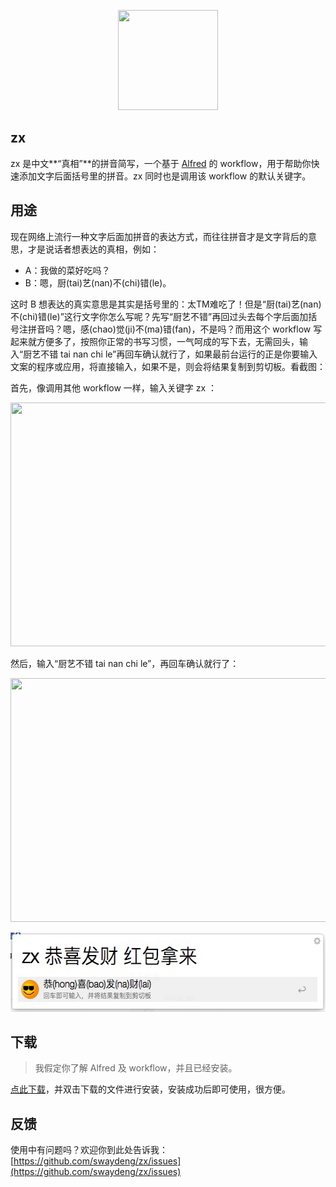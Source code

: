 <p align="center">
  <img height="160" width="160" src="https://raw.githubusercontent.com/swaydeng/zx/master/screenshot/logo-160x160.png">
</p>

## zx

zx 是中文**“真相”**的拼音简写，一个基于 [Alfred](http://www.alfredapp.com) 的 workflow，用于帮助你快速添加文字后面括号里的拼音。zx 同时也是调用该 workflow 的默认关键字。

## 用途

现在网络上流行一种文字后面加拼音的表达方式，而往往拼音才是文字背后的意思，才是说话者想表达的真相，例如：

- A：我做的菜好吃吗？
- B：嗯，厨(tai)艺(nan)不(chi)错(le)。

这时 B 想表达的真实意思是其实是括号里的：太TM难吃了！但是“厨(tai)艺(nan)不(chi)错(le)”这行文字你怎么写呢？先写“厨艺不错”再回过头去每个字后面加括号注拼音吗？嗯，感(chao)觉(ji)不(ma)错(fan)，不是吗？而用这个 workflow 写起来就方便多了，按照你正常的书写习惯，一气呵成的写下去，无需回头，输入“厨艺不错 tai nan chi le”再回车确认就行了，如果最前台运行的正是你要输入文案的程序或应用，将直接输入，如果不是，则会将结果复制到剪切板。看截图：

首先，像调用其他 workflow 一样，输入关键字 zx ：
<p>
  <img width="702" height="390" src="https://raw.githubusercontent.com/swaydeng/zx/master/screenshot/1.jpg">
</p>

然后，输入“厨艺不错 tai nan chi le”，再回车确认就行了：
<p>
  <img width="702" height="390" src="https://raw.githubusercontent.com/swaydeng/zx/master/screenshot/2.jpg">
</p>
<p>
  <img width="547" height="127" src="https://raw.githubusercontent.com/binai/zx/master/screenshot/3.jpg">
</p>

## 下载

> 我假定你了解 Alfred 及 workflow，并且已经安装。

[点此下载](https://raw.githubusercontent.com/swaydeng/zx/master/download/zx.alfredworkflow)，并双击下载的文件进行安装，安装成功后即可使用，很方便。

## 反馈

使用中有问题吗？欢迎你到此处告诉我：[https://github.com/swaydeng/zx/issues](https://github.com/swaydeng/zx/issues)